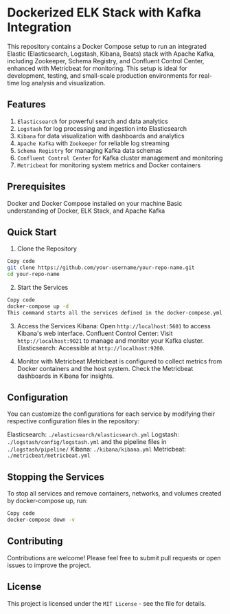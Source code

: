 # Dockerized ELK Stack with Kafka Integration
This repository contains a Docker Compose setup to run an integrated Elastic (Elasticsearch, Logstash, Kibana, Beats) stack with Apache Kafka, including Zookeeper, Schema Registry, and Confluent Control Center, enhanced with Metricbeat for monitoring. This setup is ideal for development, testing, and small-scale production environments for real-time log analysis and visualization.

## Features
1. `Elasticsearch` for powerful search and data analytics
2. `Logstash` for log processing and ingestion into Elasticsearch
3. `Kibana` for data visualization with dashboards and analytics
4. `Apache Kafka` with `Zookeeper` for reliable log streaming
5. `Schema Registry` for managing Kafka data schemas
6. `Confluent Control Center` for Kafka cluster management and monitoring
7. `Metricbeat` for monitoring system metrics and Docker containers

## Prerequisites
Docker and Docker Compose installed on your machine
Basic understanding of Docker, ELK Stack, and Apache Kafka

## Quick Start
1. Clone the Repository
```bash
Copy code
git clone https://github.com/your-username/your-repo-name.git
cd your-repo-name
```
2. Start the Services
```bash
Copy code
docker-compose up -d
This command starts all the services defined in the docker-compose.yml file in detached mode.
```

3. Access the Services
Kibana: Open `http://localhost:5601` to access Kibana's web interface.
Confluent Control Center: Visit `http://localhost:9021` to manage and monitor your Kafka cluster.
Elasticsearch: Accessible at `http://localhost:9200`.

4. Monitor with Metricbeat
Metricbeat is configured to collect metrics from Docker containers and the host system. Check the Metricbeat dashboards in Kibana for insights.

## Configuration
You can customize the configurations for each service by modifying their respective configuration files in the repository:

Elasticsearch: `./elasticsearch/elasticsearch.yml`
Logstash: `./logstash/config/logstash.yml` and the pipeline files in `./logstash/pipeline/`
Kibana: `./kibana/kibana.yml`
Metricbeat: `./metricbeat/metricbeat.yml`

## Stopping the Services
To stop all services and remove containers, networks, and volumes created by docker-compose up, run:
```bash
Copy code
docker-compose down -v
```
## Contributing
Contributions are welcome! Please feel free to submit pull requests or open issues to improve the project.

## License
This project is licensed under the `MIT License` - see the file for details.

